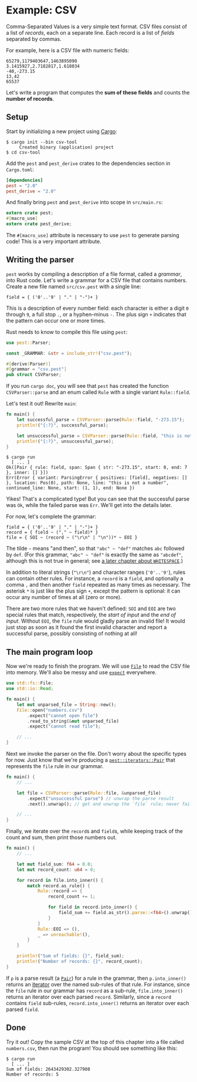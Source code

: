 # Example: CSV

Comma-Separated Values is a very simple text format. CSV files consist of a
list of *records*, each on a separate line. Each record is a list of *fields*
separated by commas.

For example, here is a CSV file with numeric fields:

```
65279,1179403647,1463895090
3.1415927,2.7182817,1.618034
-40,-273.15
13,42
65537
```

Let's write a program that computes the **sum of these fields** and counts the
**number of records**.

## Setup

Start by initializing a new project using [Cargo]:

```shell
$ cargo init --bin csv-tool
     Created binary (application) project
$ cd csv-tool
```

Add the `pest` and `pest_derive` crates to the dependencies section in `Cargo.toml`:

```toml
[dependencies]
pest = "2.0"
pest_derive = "2.0"
```

And finally bring `pest` and `pest_derive` into scope in `src/main.rs`:

```rust
extern crate pest;
#[macro_use]
extern crate pest_derive;
```

The `#[macro_use]` attribute is necessary to use `pest` to generate parsing
code! This is a very important attribute.

## Writing the parser

`pest` works by compiling a description of a file format, called a *grammar*,
into Rust code. Let's write a grammar for a CSV file that contains numbers.
Create a new file named `src/csv.pest` with a single line:

```
field = { ('0'..'9' | "." | "-")+ }
```

This is a description of every number field: each character is either a digit
`0` through `9`, a full stop `.`, or a hyphen&ndash;minus `-`. The plus sign
`+` indicates that the pattern can occur one or more times.

Rust needs to know to compile this file using `pest`:

```rust
use pest::Parser;

const _GRAMMAR: &str = include_str!("csv.pest");

#[derive(Parser)]
#[grammar = "csv.pest"]
pub struct CSVParser;
```

If you run `cargo doc`, you will see that `pest` has created the function
`CSVParser::parse` and an enum called `Rule` with a single variant
`Rule::field`.

Let's test it out! Rewrite `main`:

```rust
fn main() {
    let successful_parse = CSVParser::parse(Rule::field, "-273.15");
    println!("{:?}", successful_parse);

    let unsuccessful_parse = CSVParser::parse(Rule::field, "this is not a number");
    println!("{:?}", unsuccessful_parse);
}
```

```shell
$ cargo run
  [ ... ]
Ok([Pair { rule: field, span: Span { str: "-273.15", start: 0, end: 7 }, inner: [] }])
Err(Error { variant: ParsingError { positives: [field], negatives: [] }, location: Pos(0), path: None, line: "this is not a number", continued_line: None, start: (1, 1), end: None })
```

Yikes! That's a complicated type! But you can see that the successful parse was
`Ok`, while the failed parse was `Err`. We'll get into the details later.

For now, let's complete the grammar:

```
field = { ('0'..'9' | "." | "-")+ }
record = { field ~ ("," ~ field)* }
file = { SOI ~ (record ~ ("\r\n" | "\n"))* ~ EOI }
```

The tilde `~` means "and then", so that `"abc" ~ "def"` matches `abc` followed
by `def`. (For this grammar, `"abc" ~ "def"` is exactly the same as `"abcdef"`,
although this is not true in general; see [a later chapter about
`WHITESPACE`].)

In addition to literal strings (`"\r\n"`) and character ranges (`'0'..'9'`),
rules can contain other rules. For instance, a `record` is a `field`, and
optionally a comma `,` and then another `field` repeated as many times as
necessary. The asterisk `*` is just like the plus sign `+`, except the pattern
is optional: it can occur any number of times at all (zero or more).

There are two more rules that we haven't defined: `SOI` and `EOI` are two
special rules that match, respectively, the *start of input* and the *end of
input*. Without `EOI`, the `file` rule would gladly parse an invalid file! It
would just stop as soon as it found the first invalid character and report a
successful parse, possibly consisting of nothing at all!

## The main program loop

Now we're ready to finish the program. We will use [`File`] to read the CSV
file into memory. We'll also be messy and use [`expect`] everywhere.

```rust
use std::fs::File;
use std::io::Read;

fn main() {
    let mut unparsed_file = String::new();
    File::open("numbers.csv")
        .expect("cannot open file")
        .read_to_string(&mut unparsed_file)
        .expect("cannot read file");

    // ...
}
```

Next we invoke the parser on the file. Don't worry about the specific types for
now. Just know that we're producing a [`pest::iterators::Pair`] that represents
the `file` rule in our grammar.

```rust
fn main() {
    // ...

    let file = CSVParser::parse(Rule::file, &unparsed_file)
        .expect("unsuccessful parse") // unwrap the parse result
        .next().unwrap(); // get and unwrap the `file` rule; never fails

    // ...
}
```

Finally, we iterate over the `record`s and `field`s, while keeping track of the
count and sum, then print those numbers out.

```rust
fn main() {
    // ...

    let mut field_sum: f64 = 0.0;
    let mut record_count: u64 = 0;

    for record in file.into_inner() {
        match record.as_rule() {
            Rule::record => {
                record_count += 1;

                for field in record.into_inner() {
                    field_sum += field.as_str().parse::<f64>().unwrap();
                }
            }
            Rule::EOI => (),
            _ => unreachable!(),
        }
    }

    println!("Sum of fields: {}", field_sum);
    println!("Number of records: {}", record_count);
}
```

If `p` is a parse result (a [`Pair`]) for a rule in the grammar, then
`p.into_inner()` returns an [iterator] over the named sub-rules of that rule.
For instance, since the `file` rule in our grammar has `record` as a sub-rule,
`file.into_inner()` returns an iterator over each parsed `record`. Similarly,
since a `record` contains `field` sub-rules, `record.into_inner()` returns an
iterator over each parsed `field`.

## Done

Try it out! Copy the sample CSV at the top of this chapter into a file called
`numbers.csv`, then run the program! You should see something like this:

```shell
$ cargo run
  [ ... ]
Sum of fields: 2643429302.327908
Number of records: 5
```

[Cargo]: https://doc.rust-lang.org/cargo/
[a later chapter about `WHITESPACE`]: ../grammars/syntax.html
[`File`]: https://doc.rust-lang.org/std/fs/struct.File.html
[`expect`]: https://doc.rust-lang.org/std/option/enum.Option.html#method.expect
[`pest::iterators::Pair`]: https://docs.rs/pest/1.0/pest/iterators/struct.Pair.html
[`Pair`]: https://docs.rs/pest/1.0/pest/iterators/struct.Pair.html
[iterator]: https://doc.rust-lang.org/std/iter/index.html
